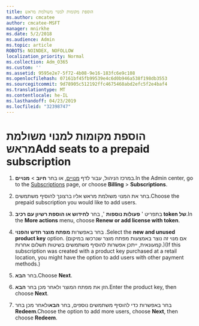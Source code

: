 ```yaml
---
title: הוספת מקומות למנוי משולמת מראש
ms.author: cmcatee
author: cmcatee-MSFT
manager: mnirkhe
ms.date: 5/2/2018
ms.audience: Admin
ms.topic: article
ROBOTS: NOINDEX, NOFOLLOW
localization_priority: Normal
ms.collection: Adm_O365
ms.custom: ''
ms.assetid: 9595e2e7-5f72-4b08-9e16-183fc6e9c108
ms.openlocfilehash: 07161bf45fb99539e4c6d0b946a538f198db3553
ms.sourcegitcommit: 9d78905c512192ffc4675468abd2efc5f2e4baf4
ms.translationtype: MT
ms.contentlocale: he-IL
ms.lasthandoff: 04/23/2019
ms.locfileid: "32398747"
---
```

# <a name="add-seats-to-a-prepaid-subscription"></a><span data-ttu-id="3021d-102">הוספת מקומות למנוי משולמת מראש</span><span class="sxs-lookup"><span data-stu-id="3021d-102">Add seats to a prepaid subscription</span></span>

1. <span data-ttu-id="3021d-103">במרכז הניהול, עבור לדף [מנויים](https://go.microsoft.com/fwlink/p/?linkid=842054), או בחר **חיוב** \> **מנויים**.</span><span class="sxs-lookup"><span data-stu-id="3021d-103">In the Admin center, go to the [Subscriptions](https://go.microsoft.com/fwlink/p/?linkid=842054) page, or choose **Billing** \> **Subscriptions**.</span></span>
    
2. <span data-ttu-id="3021d-104">בחר את המנוי משולמת מראש אליו ברצונך להוסיף משתמשים.</span><span class="sxs-lookup"><span data-stu-id="3021d-104">Choose the prepaid subscription you would like to add users.</span></span>
    
3. <span data-ttu-id="3021d-105">בתפריט ' **פעולות נוספות** ', בחר **לחידוש או הוספת רשיון עם רכיב token של**.</span><span class="sxs-lookup"><span data-stu-id="3021d-105">In the **More actions** menu, choose **Renew or add license with token**.</span></span>
    
4. <span data-ttu-id="3021d-106">בחר באפשרות **מפתח מוצר חדש והפנוי** .</span><span class="sxs-lookup"><span data-stu-id="3021d-106">Select the **new and unused product key** option.</span></span> <span data-ttu-id="3021d-107">(אם מנוי זה נוצר באמצעות מפתח מוצר שנרכשו במיקום קמעונאית, ייתכן אפשרות להוסיף משתמשים בשיטות תשלום אחרות.)</span><span class="sxs-lookup"><span data-stu-id="3021d-107">(If this subscription was created with a product key purchased at a retail location, you might have the option to add users with other payment methods.)</span></span> 
    
5. <span data-ttu-id="3021d-108">בחר **הבא**.</span><span class="sxs-lookup"><span data-stu-id="3021d-108">Choose **Next**.</span></span>
    
6. <span data-ttu-id="3021d-109">הזן את מפתח המוצר ולאחר מכן בחר **הבא**.</span><span class="sxs-lookup"><span data-stu-id="3021d-109">Enter the product key, then choose **Next**.</span></span>
    
7. <span data-ttu-id="3021d-110">בחר באפשרות כדי להוסיף משתמשים נוספים, בחר **הבא**ולאחר מכן בחר **Redeem**.</span><span class="sxs-lookup"><span data-stu-id="3021d-110">Choose the option to add more users, choose **Next**, then choose **Redeem**.</span></span>
    

